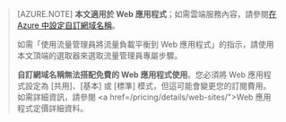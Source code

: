 ﻿> [AZURE.NOTE] **本文適用於 Web 應用程式**；如需雲端服務內容，請參閱<a href="/develop/net/common-tasks/custom-dns/">在 Azure 中設定自訂網域名稱</a>。
>
> 如需「使用流量管理員將流量負載平衡到 Web 應用程式」的指示，請使用本文頂端的選取器來選取流量管理員專屬步驟。
>
> **自訂網域名稱無法搭配免費的 Web 應用程式使用**。您必須將 Web 應用程式設定為 [共用]、[基本] 或 [標準] 模式，但這可能會變更您的訂閱費用。如需詳細資訊，請參閱 <a href=/pricing/details/web-sites/">Web 應用程式定價詳細資料</a>。

<!--HONumber=49-->